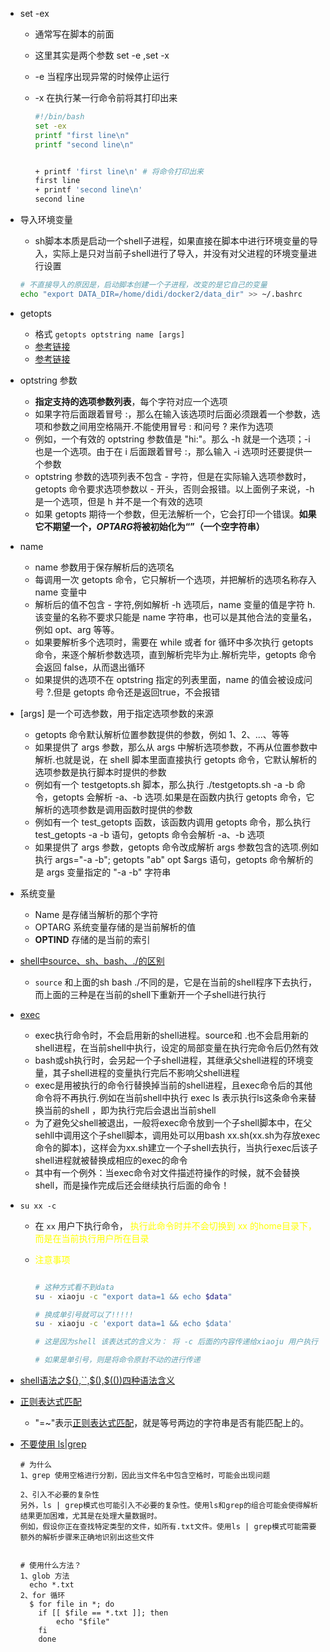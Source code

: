 - set -ex

  - 通常写在脚本的前面

  - 这里其实是两个参数 set -e ,set -x

  - -e 当程序出现异常的时候停止运行

  - -x 在执行某一行命令前将其打印出来

    ```bash
    #!/bin/bash
    set -ex
    printf "first line\n"
    printf "second line\n"
    
    
    + printf 'first line\n' # 将命令打印出来
    first line
    + printf 'second line\n'
    second line
    ```

    

- 导入环境变量

  - sh脚本本质是启动一个shell子进程，如果直接在脚本中进行环境变量的导入，实际上是只对当前子shell进行了导入，并没有对父进程的环境变量进行设置

  ```bash
  # 不直接导入的原因是，启动脚本创建一个子进程，改变的是它自己的变量
  echo "export DATA_DIR=/home/didi/docker2/data_dir" >> ~/.bashrc
  ```


- getopts
  - 格式 `getopts optstring name [args]`
  - [参考链接](https://www.iteye.com/blog/xingwang-ye-1601246)
  - [参考链接](https://blog.csdn.net/weixin_42552315/article/details/111945203?ops_request_misc=%257B%2522request%255Fid%2522%253A%2522166377715316782391837706%2522%252C%2522scm%2522%253A%252220140713.130102334.pc%255Fall.%2522%257D&request_id=166377715316782391837706&biz_id=0&utm_medium=distribute.pc_search_result.none-task-blog-2~all~first_rank_ecpm_v1~pc_rank_34-1-111945203-null-null.142^v49^pc_rank_34_1,201^v3^control_1&utm_term=%E4%BB%80%E4%B9%88%E6%98%AFgetopts&spm=1018.2226.3001.4187)
- optstring 参数
  - **指定支持的选项参数列表**，每个字符对应一个选项
  - 如果字符后面跟着冒号 :，那么在输入该选项时后面必须跟着一个参数，选项和参数之间用空格隔开.不能使用冒号 : 和问号 ? 来作为选项
  - 例如，一个有效的 optstring 参数值是 "hi:"。那么 -h 就是一个选项；-i 也是一个选项。由于在 i 后面跟着冒号 :，那么输入 -i 选项时还要提供一个参数
  - optstring 参数的选项列表不包含 - 字符，但是在实际输入选项参数时，getopts 命令要求选项参数以 - 开头，否则会报错。以上面例子来说，-h 是一个选项，但是 h 并不是一个有效的选项
  - 如果 getopts 期待一个参数，但无法解析一个，它会打印一个错误。**如果它不期望一个，*OPTARG*将被初始化为“”（一个空字符串）**
- name
  - name 参数用于保存解析后的选项名
  - 每调用一次 getopts 命令，它只解析一个选项，并把解析的选项名称存入 name 变量中
  - 解析后的值不包含 - 字符,例如解析 -h 选项后，name 变量的值是字符 h.该变量的名称不要求只能是 name 字符串，也可以是其他合法的变量名，例如 opt、arg 等等。
  - 如果要解析多个选项时，需要在 while 或者 for 循环中多次执行 getopts 命令，来逐个解析参数选项，直到解析完毕为止.解析完毕，getopts 命令会返回 false，从而退出循环
  - 如果提供的选项不在 optstring 指定的列表里面，name 的值会被设成问号 ?.但是 getopts 命令还是返回true，不会报错
- [args] 是一个可选参数，用于指定选项参数的来源
  - getopts 命令默认解析位置参数提供的参数，例如 $1、$2、...、等等
  - 如果提供了 args 参数，那么从 args 中解析选项参数，不再从位置参数中解析.也就是说，在 shell 脚本里面直接执行 getopts 命令，它默认解析的选项参数是执行脚本时提供的参数
  - 例如有一个 testgetopts.sh 脚本，那么执行 ./testgetopts.sh -a -b 命令，getopts 会解析 -a、-b 选项.如果是在函数内执行 getopts 命令，它解析的选项参数是调用函数时提供的参数
  - 例如有一个 test_getopts 函数，该函数内调用 getopts 命令，那么执行 test_getopts -a -b 语句，getopts 命令会解析 -a、-b 选项
  - 如果提供了 args 参数，getopts 命令改成解析 args 参数包含的选项.例如执行 args="-a -b"; getopts "ab" opt $args 语句，getopts 命令解析的是 args 变量指定的 "-a -b" 字符串
- 系统变量
  - Name 是存储当解析的那个字符
  - OPTARG 系统变量存储的是当前解析的值
  - **OPTIND** 存储的是当前的索引
- [shell中source、sh、bash、./的区别](https://blog.csdn.net/weixin_43726471/article/details/120800757?ops_request_misc=%257B%2522request%255Fid%2522%253A%2522169485512416800185884324%2522%252C%2522scm%2522%253A%252220140713.130102334..%2522%257D&request_id=169485512416800185884324&biz_id=0&utm_medium=distribute.pc_search_result.none-task-blog-2~all~sobaiduend~default-2-120800757-null-null.142^v94^chatsearchT3_1&utm_term=shell%E4%B8%ADsource%E3%80%81sh%E3%80%81bash%E3%80%81.%2F%E6%89%A7%E8%A1%8C%E8%84%9A%E6%9C%AC%E7%9A%84%E5%8C%BA%E5%88%AB&spm=1018.2226.3001.4187)
  - `source` 和上面的sh bash ./不同的是，它是在当前的shell程序下去执行，而上面的三种是在当前的shell下重新开一个子shell进行执行
- [exec](https://www.jianshu.com/p/60a3dae7694f)

  - exec执行命令时，不会启用新的shell进程。source和 .也不会启用新的shell进程，在当前shell中执行，设定的局部变量在执行完命令后仍然有效
  - bash或sh执行时，会另起一个子shell进程，其继承父shell进程的环境变量，其子shell进程的变量执行完后不影响父shell进程
  - exec是用被执行的命令行替换掉当前的shell进程，且exec命令后的其他命令将不再执行.例如在当前shell中执行 exec ls 表示执行ls这条命令来替换当前的shell ，即为执行完后会退出当前shell
  - 为了避免父shell被退出，一般将exec命令放到一个子shell脚本中，在父sehll中调用这个子shell脚本，调用处可以用bash xx.sh(xx.sh为存放exec命令的脚本)，这样会为xx.sh建立一个子shell去执行，当执行exec后该子shell进程就被替换成相应的exec的命令
  - 其中有一个例外：当exec命令对文件描述符操作的时候，就不会替换shell，而是操作完成后还会继续执行后面的命令！

- `su xx -c `

  - 在 `xx` 用户下执行命令， <font color=yellow> 执行此命令时并不会切换到 xx 的home目录下，而是在当前执行用户所在目录 </font>

  - <font color=yellow>注意事项</font>

    ```sh
    
    # 这种方式看不到data
    su - xiaoju -c "export data=1 && echo $data"
    
    # 换成单引号就可以了!!!!!
    su - xiaoju -c 'export data=1 && echo $data'
    
    # 这是因为shell 该表达式的含义为： 将 -c 后面的内容传递给xiaoju 用户执行 ，如果是双引号-会读取当前环境的值
    
    # 如果是单引号，则是将命令原封不动的进行传递
    ```

    

- [shell语法之${},``,$(),$(())四种语法含义](https://blog.csdn.net/qq_24393347/article/details/100272360)
- [正则表达式匹配]()
  - "=~"表示[正则表达式匹配](https://so.csdn.net/so/search?q=正则表达式匹配&spm=1001.2101.3001.7020)，就是等号两边的字符串是否有能匹配上的。

- [不要使用 ls|grep](https://blog.csdn.net/Dontla/article/details/132319411?ops_request_misc=%257B%2522request%255Fid%2522%253A%2522170349254916777224464881%2522%252C%2522scm%2522%253A%252220140713.130102334.pc%255Fall.%2522%257D&request_id=170349254916777224464881&biz_id=0&utm_medium=distribute.pc_search_result.none-task-blog-2~all~first_rank_ecpm_v1~rank_v31_ecpm-1-132319411-null-null.142^v96^pc_search_result_base8&utm_term=Dont%20use%20ls%20%7C%20grep.%20Use%20a%20glob%20or%20a%20for%20loop%20with%20a%20condition%20to%20allow%20non-alphanumeric%20filenames&spm=1018.2226.3001.4187)

  ```shell
  # 为什么
  1、grep 使用空格进行分割，因此当文件名中包含空格时，可能会出现问题
  
  2、引入不必要的复杂性
  另外，ls | grep模式也可能引入不必要的复杂性。使用ls和grep的组合可能会使得解析结果更加困难，尤其是在处理大量数据时。
  例如，假设你正在查找特定类型的文件，如所有.txt文件。使用ls | grep模式可能需要额外的解析步骤来正确地识别出这些文件
  
  
  # 使用什么方法？
  1、glob 方法
  	echo *.txt
  2、for 循环
  	$ for file in *; do
      if [[ $file == *.txt ]]; then
          echo "$file"
      fi
      done
  	
  ```

  